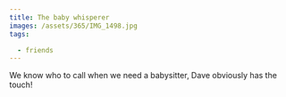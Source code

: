 ```yaml
---
title: The baby whisperer
images: /assets/365/IMG_1498.jpg
tags:

  - friends
---
```

We know who to call when we need a babysitter, Dave obviously has the touch!